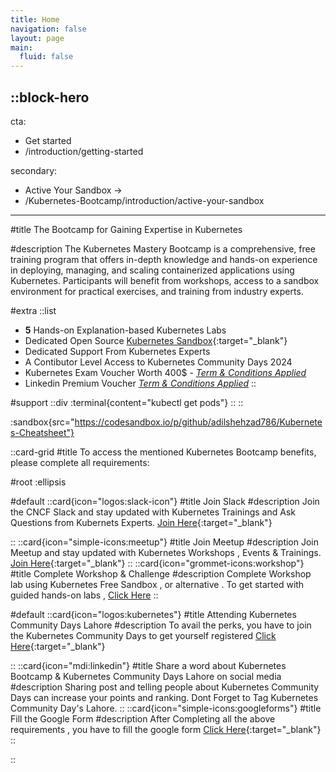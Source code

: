 ```yaml
---
title: Home
navigation: false
layout: page
main:
  fluid: false
---
```


::block-hero
---
cta:
  - Get started
  - /introduction/getting-started

secondary:
  - Active Your Sandbox →
  - /Kubernetes-Bootcamp/introduction/active-your-sandbox
---

#title
The Bootcamp for Gaining Expertise in Kubernetes

#description
The Kubernetes Mastery Bootcamp is a comprehensive, free training program that offers in-depth knowledge and hands-on experience in deploying, managing, and scaling containerized applications using Kubernetes. Participants will benefit from workshops, access to a sandbox environment for practical exercises, and training from industry experts. 


#extra
  ::list
  - **5** Hands-on Explanation-based Kubernetes Labs 
  - Dedicated Open Source [Kubernetes Sandbox](https://github.com/codespaces/new?repository=my-repo&container=my-container&skip_quickstart=true&machine=standardLinux32gb&repo=746868415&ref=main&devcontainer_path=.devcontainer%2Fdevcontainer.json&geo=UsEast){:target="_blank"}
  - Dedicated Support From Kubernetes Experts
  - A Contibutor Level Access to Kubernetes Community Days 2024
  - Kubernetes Exam Voucher Worth 400$ - _[Term & Conditions Applied](/introduction/you-must-know)_
  - Linkedin Premium Voucher _[Term & Conditions Applied](/introduction/you-must-know)_
  ::

#support
::div
  :terminal{content="kubectl get pods"}
::
::

:sandbox{src="https://codesandbox.io/p/github/adilshehzad786/Kubernetes-Cheatsheet"}


::card-grid
#title
To access the mentioned Kubernetes Bootcamp benefits, please complete all requirements:

#root
:ellipsis

#default
  ::card{icon="logos:slack-icon"}
  #title
  Join Slack
  #description
  Join the CNCF Slack and stay updated with Kubernetes Trainings and Ask Questions from Kubernets Experts. [Join Here](https://cncflahore.slack.com){:target="_blank"}

  ::
  ::card{icon="simple-icons:meetup"}
  #title
  Join Meetup
  #description
  Join Meetup and stay updated with Kubernetes Workshops , Events & Trainings. [Join Here](https://www.meetup.com/cncf-lahore/){:target="_blank"}
  ::
  ::card{icon="grommet-icons:workshop"}
  #title
  Complete Workshop & Challenge
  #description
  Complete Workshop lab using Kubernetes Free Sandbox , or alternative . To get started with guided hands-on labs , [Click Here](/introduction/getting-started)
  ::

#default
  ::card{icon="logos:kubernetes"}
  #title
  Attending Kubernetes Community Days Lahore
  #description
  To avail the perks, you have to join the Kubernetes Community Days to get yourself registered [Click Here](https://cncf-lahore.github.io/){:target="_blank"}

  ::
  ::card{icon="mdi:linkedin"}
  #title
  Share a word about Kubernetes Bootcamp & Kubernetes Community Days Lahore on social media
  #description
  Sharing post and telling people about Kubernetes Community Days can increase your points and ranking. Dont Forget to Tag Kubernetes Community Day's Lahore.
  ::
  ::card{icon="simple-icons:googleforms"}
  #title
  Fill the Google Form 
  #description
  After Completing all the above requirements , you have to fill the google form [Click Here](https://forms.gle/a5gVYBWJD4zzbw3m6){:target="_blank"}
  ::

::
